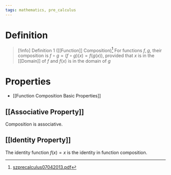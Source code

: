 ```yaml
---
tags: mathematics, pre_calculus
---
```


# Definition

> [!info] Definition 1 ([[Function]] Composition)[^1]
> For functions $f, g$, their composition is $f \circ g = (f \circ g)(x) = f(g(x))$, provided that $x$ is in the [[Domain]] of $f$ and $f(x)$ is in the domain of $g$

# Properties
- [[Function Composition Basic Properties]]

## [[Associative Property]]
Composition is associative.

## [[Identity Property]]
The identity function $f(x) = x$ is the identity in function composition.

[^1]: [szprecalculus07042013.pdf](zotero://open-pdf/library/items/J3667KH4?page=372)